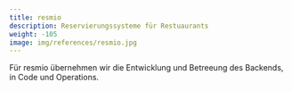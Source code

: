 ```yaml
---
title: resmio
description: Reservierungssysteme für Restuaurants
weight: -105
image: img/references/resmio.jpg
---
```

Für resmio übernehmen wir die Entwicklung und Betreeung des Backends, in Code
und Operations.
